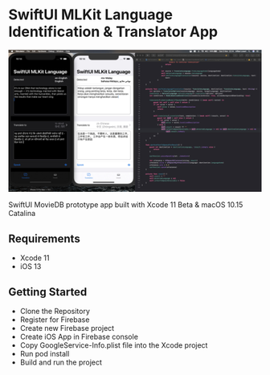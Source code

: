 # SwiftUI MLKit Language Identification & Translator App

![Alt text](./promo.jpg?raw=true "MLKit Translator SwiftUI")

SwiftUI MovieDB prototype app built with Xcode 11 Beta & macOS 10.15 Catalina

## Requirements
- Xcode 11
- iOS 13

## Getting Started
- Clone the Repository
- Register for Firebase
- Create new Firebase project
- Create iOS App in Firebase console
- Copy GoogleService-Info.plist file into the Xcode project
- Run pod install
- Build and run the project
